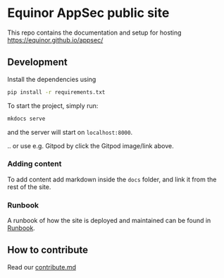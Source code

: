 # Equinor AppSec public site

This repo contains the documentation and setup for hosting <https://equinor.github.io/appsec/>

## Development

Install the dependencies using

```bash
pip install -r requirements.txt
```

To start the project, simply run:

```bash
mkdocs serve
```

and the server will start on `localhost:8000`.

.. or use e.g. Gitpod by click the Gitpod image/link above.

### Adding content

To add content add markdown inside the `docs` folder, and link
it from the rest of the site.

### Runbook

A runbook of how the site is deployed and maintained can be found in [Runbook](./runbook.md).

## How to contribute

Read our [contribute.md](CONTRIBUTING.md)
